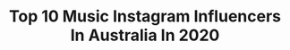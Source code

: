 ---
title: Top 10 Music Instagram Influencers In Australia In 2020
description: >-
  Find top music Instagram influencers in Australia in 2020. Most popular hashtags: #myownprivateidaho #battlescars #growthmindset #skinroutine.
platform: Instagram
profiles:
  - username: "katemillerheidke"
    fullname: >-
      Kate Miller-Heidke
    location: "Australia"
    followers: 55156
    engagement: 360
    commentsToLikes: 0.022171
    id: ck0vztsd7av5n0i19df3gr8k9
    verified: true
    hashtags: "#keepyourdistance, #slowthespread, #bbcone, #michelvanderaa"
  - username: "heincooper"
    fullname: >-
      Hein Cooper
    location: "Australia"
    followers: 13897
    engagement: 243
    commentsToLikes: 0.031382
    id: ck0vzeq6x8qv70i19xpyn7pin
    verified: true
    hashtags: "#isolationaintsobad, #ninasimone"
  - username: "eliseecklund"
    fullname: >-
      Elise Ecklund
    location: "Australia"
    followers: 222686
    engagement: 1214
    commentsToLikes: 0.032365
    id: ck1385l6jel6o0i19jf1uukt6
    verified: true
    hashtags: "#emoinamsterdam, #entrepreneurlife, #businessowner"
  - username: "jordankmunns"
    fullname: >-
      Jordan Munns
    location: "Australia"
    followers: 8638
    engagement: 1044
    commentsToLikes: 0.089454
    id: ck0tuas4z6d540i19vcp120l5
    verified: false
    hashtags: "#crossfaith, #troyesivan, #lizzo, #fomo2020"
  - username: "shirinaholmatova"
    fullname: >-
      Shirina🥀
    location: "Australia"
    followers: 31798
    engagement: 803
    commentsToLikes: 0.041022
    id: ck5c0uq9ftvox0i11cnkzylg3
    verified: false
    hashtags: "#newrelease, #newmusic, #musicvideo, #singersongwriter"
  - username: "keanu.charles.reeves"
    fullname: >-
      𝐊𝐄𝐀𝐍𝐔 𝐑𝐄𝐄𝐕𝐄𝐒 |🇨🇦
    location: "Australia"
    followers: 46947
    engagement: 1421
    commentsToLikes: 0.029915
    id: ck0w3s6g4uzqp0i19jpooaee8
    verified: false
    hashtags: "#matrix, #faceapp, #thebest, #hollywood"
  - username: "prettyprogress23"
    fullname: >-
      🍉 Liz Claire • Sydney
    location: "Australia"
    followers: 24576
    engagement: 973
    commentsToLikes: 0.061405
    id: ck0u7ooxg5a3a0i19fnsdctdj
    verified: false
    hashtags: "#sunshine, #zilchacne, #sheetmask, #socialmedia"
  - username: "bevan_0704"
    fullname: >-
      Adyano Rafi Bevan putera
    location: "Australia"
    followers: 435099
    engagement: 1014
    commentsToLikes: 0.012584
    id: ck13cwh9m2i7p0i19cuxkxdg7
    verified: false
    hashtags: "#darirumahkitasemuajadipahlawan, #latepost, #staydirumahtetepolahraga, #darirumahbisakreatif"
  - username: "jmillaofficial"
    fullname: >-
      BORN FOR THIS
    location: "Australia"
    followers: 17864
    engagement: 816
    commentsToLikes: 0.042251
    id: ck5zsqfztz03j0i14se5a061n
    verified: false
    hashtags: "#rollingstoneaus, #culturekings"
  - username: "soundcheckparty"
    fullname: >-
      SOUNDCHECK
    location: "Australia"
    followers: 116939
    engagement: 234
    commentsToLikes: 0.060264
    id: ck6u6jdyjfxhx0j71qu74xe32
    verified: false
    hashtags: "#thethingsyoucandowithonefinger"
---